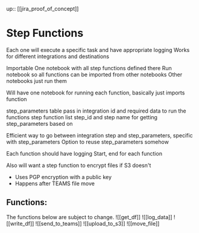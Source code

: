 up:: [[jira_proof_of_concept]]

# Step Functions

Each one will execute a specific task and have appropriate logging
Works for different integrations and destinations

Importable
	One notebook with all step functions defined there
	Run notebook so all functions can be imported from other notebooks
	Other notebooks just run them

Will have one notebook for running each function, basically just imports function

step_parameters table
	pass in integration id and required data to run the functions
step function list
	step_id and step name for getting step_parameters based on

Efficient way to go between integration step and step_parameters, specific with step_parameters
Option to reuse step_parameters somehow

Each function should have logging
	Start, end for each function

Also will want a step function to encrypt files if S3 doesn't
- Uses PGP encryption with a public key
- Happens after TEAMS file move

## Functions:

The functions below are subject to change.
![[get_df]]
![[log_data]]
![[write_df]]
![[send_to_teams]]
![[upload_to_s3]]
![[move_file]]
